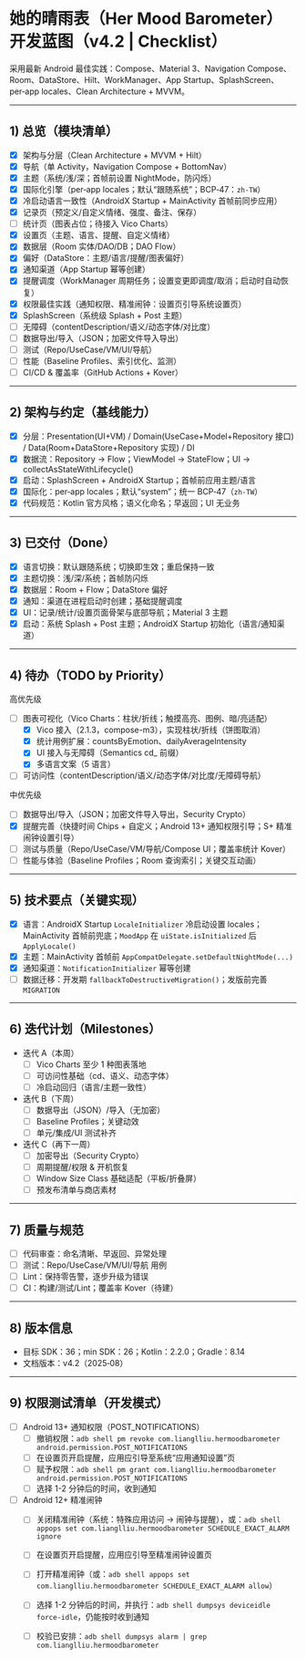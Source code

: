 # 她的晴雨表（Her Mood Barometer）开发蓝图（v4.2 | Checklist）

采用最新 Android 最佳实践：Compose、Material 3、Navigation Compose、Room、DataStore、Hilt、WorkManager、App Startup、SplashScreen、per‑app locales、Clean Architecture + MVVM。

---

## 1) 总览（模块清单）
- [x] 架构与分层（Clean Architecture + MVVM + Hilt）
- [x] 导航（单 Activity，Navigation Compose + BottomNav）
- [x] 主题（系统/浅/深；首帧前设置 NightMode，防闪烁）
- [x] 国际化引擎（per‑app locales；默认“跟随系统”；BCP‑47：`zh‑TW`）
- [x] 冷启动语言一致性（AndroidX Startup + MainActivity 首帧前同步应用）
- [x] 记录页（预定义/自定义情绪、强度、备注、保存）
- [ ] 统计页（图表占位；待接入 Vico Charts）
- [x] 设置页（主题、语言、提醒、自定义情绪）
- [x] 数据层（Room 实体/DAO/DB；DAO Flow）
- [x] 偏好（DataStore：主题/语言/提醒/图表偏好）
- [x] 通知渠道（App Startup 幂等创建）
- [x] 提醒调度（WorkManager 周期任务；设置变更即调度/取消；启动时自动恢复）
- [x] 权限最佳实践（通知权限、精准闹钟：设置页引导系统设置页）
- [x] SplashScreen（系统级 Splash + Post 主题）
- [ ] 无障碍（contentDescription/语义/动态字体/对比度）
- [ ] 数据导出/导入（JSON；加密文件导入导出）
- [ ] 测试（Repo/UseCase/VM/UI/导航）
- [ ] 性能（Baseline Profiles、索引优化、监测）
- [ ] CI/CD & 覆盖率（GitHub Actions + Kover）

---

## 2) 架构与约定（基线能力）
- [x] 分层：Presentation(UI+VM) / Domain(UseCase+Model+Repository 接口) / Data(Room+DataStore+Repository 实现) / DI
- [x] 数据流：Repository → Flow；ViewModel → StateFlow；UI → collectAsStateWithLifecycle()
- [x] 启动：SplashScreen + AndroidX Startup；首帧前应用主题/语言
- [x] 国际化：per‑app locales；默认“system”；统一 BCP‑47（`zh‑TW`）
- [x] 代码规范：Kotlin 官方风格；语义化命名；早返回；UI 无业务

---

## 3) 已交付（Done）
- [x] 语言切换：默认跟随系统；切换即生效；重启保持一致
- [x] 主题切换：浅/深/系统；首帧防闪烁
- [x] 数据层：Room + Flow；DataStore 偏好
- [x] 通知：渠道在进程启动时创建；基础提醒调度
- [x] UI：记录/统计/设置页面骨架与底部导航；Material 3 主题
- [x] 启动：系统 Splash + Post 主题；AndroidX Startup 初始化（语言/通知渠道）

---

## 4) 待办（TODO by Priority）
高优先级
- [ ] 图表可视化（Vico Charts：柱状/折线；触摸高亮、图例、暗/亮适配）
  - [x] Vico 接入（2.1.3，compose-m3），实现柱状/折线（饼图取消）
  - [x] 统计用例扩展：countsByEmotion、dailyAverageIntensity
  - [x] UI 接入与无障碍（Semantics cd_ 前缀）
  - [x] 多语言文案（5 语言）
- [ ] 可访问性（contentDescription/语义/动态字体/对比度/无障碍导航）

中优先级
- [ ] 数据导出/导入（JSON；加密文件导入导出，Security Crypto）
- [x] 提醒完善（快捷时间 Chips + 自定义；Android 13+ 通知权限引导；S+ 精准闹钟设置引导）
- [ ] 测试与质量（Repo/UseCase/VM/导航/Compose UI；覆盖率统计 Kover）
- [ ] 性能与体验（Baseline Profiles；Room 查询索引；关键交互动画）

---

## 5) 技术要点（关键实现）
- [x] 语言：AndroidX Startup `LocaleInitializer` 冷启动设置 locales；MainActivity 首帧前兜底；`MoodApp` 在 `uiState.isInitialized` 后 `ApplyLocale()`
- [x] 主题：MainActivity 首帧前 `AppCompatDelegate.setDefaultNightMode(...)`
- [x] 通知渠道：`NotificationInitializer` 幂等创建
- [ ] 数据迁移：开发期 `fallbackToDestructiveMigration()`；发版前完善 `MIGRATION`

---

## 6) 迭代计划（Milestones）
- 迭代 A（本周）
  - [ ] Vico Charts 至少 1 种图表落地
  - [ ] 可访问性基础（cd、语义、动态字体）
  - [ ] 冷启动回归（语言/主题一致性）
- 迭代 B（下周）
  - [ ] 数据导出（JSON）/导入（无加密）
  - [ ] Baseline Profiles；关键动效
  - [ ] 单元/集成/UI 测试补齐
- 迭代 C（再下一周）
  - [ ] 加密导出（Security Crypto）
  - [ ] 周期提醒/权限 & 开机恢复
  - [ ] Window Size Class 基础适配（平板/折叠屏）
  - [ ] 预发布清单与商店素材

---

## 7) 质量与规范
- [ ] 代码审查：命名清晰、早返回、异常处理
- [ ] 测试：Repo/UseCase/VM/UI/导航 用例
- [ ] Lint：保持零告警，逐步升级为错误
- [ ] CI：构建/测试/Lint；覆盖率 Kover（待建）

---

## 8) 版本信息
- 目标 SDK：36；min SDK：26；Kotlin：2.2.0；Gradle：8.14
- 文档版本：v4.2（2025‑08）

---

## 9) 权限测试清单（开发模式）
- [ ] Android 13+ 通知权限（POST_NOTIFICATIONS）
  - [ ] 撤销权限：`adb shell pm revoke com.lianglliu.hermoodbarometer android.permission.POST_NOTIFICATIONS`
  - [ ] 在设置页开启提醒，应用应引导至系统“应用通知设置”页
  - [ ] 赋予权限：`adb shell pm grant com.lianglliu.hermoodbarometer android.permission.POST_NOTIFICATIONS`
  - [ ] 选择 1-2 分钟后的时间，收到通知
- [ ] Android 12+ 精准闹钟
  - [ ] 关闭精准闹钟（系统：特殊应用访问 → 闹钟与提醒），或：`adb shell appops set com.lianglliu.hermoodbarometer SCHEDULE_EXACT_ALARM ignore`
  - [ ] 在设置页开启提醒，应用应引导至精准闹钟设置页
  - [ ] 打开精准闹钟（或：`adb shell appops set com.lianglliu.hermoodbarometer SCHEDULE_EXACT_ALARM allow`）
  - [ ] 选择 1-2 分钟后的时间，并执行：`adb shell dumpsys deviceidle force-idle`，仍能按时收到通知
  - [ ] 校验已安排：`adb shell dumpsys alarm | grep com.lianglliu.hermoodbarometer`
  



